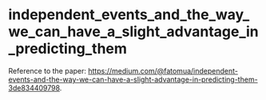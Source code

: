 # independent_events_and_the_way_we_can_have_a_slight_advantage_in_predicting_them
Reference to the paper: https://medium.com/@fatomua/independent-events-and-the-way-we-can-have-a-slight-advantage-in-predicting-them-3de834409798.
